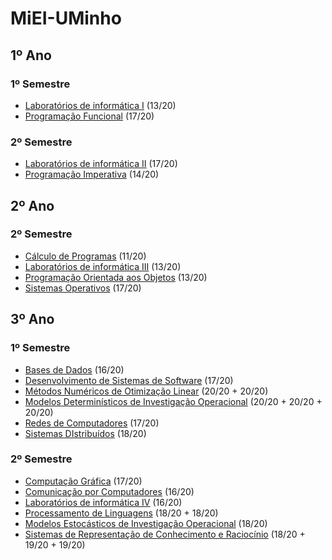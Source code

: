 # MiEI-UMinho

## 1º Ano
### 1º Semestre
- [Laboratórios de informática I](https://github.com/CarolinaSantejo/MiEI-UMinho/tree/main/1Ano/LI1) (13/20)
- [Programação Funcional](https://github.com/CarolinaSantejo/MiEI-UMinho/tree/main/1Ano/PF) (17/20)
### 2º Semestre
- [Laboratórios de informática II](https://github.com/CarolinaSantejo/MiEI-UMinho/tree/main/1Ano/LI2) (17/20)
- [Programação Imperativa](https://github.com/CarolinaSantejo/MiEI-UMinho/tree/main/1Ano/PI) (14/20)
## 2º Ano
### 2º Semestre
- [Cálculo de Programas](https://github.com/CarolinaSantejo/MiEI-UMinho/tree/main/2Ano/CP) (11/20)
- [Laboratórios de informática III](https://github.com/CarolinaSantejo/MiEI-UMinho/tree/main/2Ano/LI3) (13/20)
- [Programação Orientada aos Objetos](https://github.com/CarolinaSantejo/MiEI-UMinho/tree/main/2Ano/POO) (13/20)
- [Sistemas Operativos](https://github.com/CarolinaSantejo/MiEI-UMinho/tree/main/2Ano/SO) (17/20)

## 3º Ano
### 1º Semestre
- [Bases de Dados](https://github.com/CarolinaSantejo/MiEI-UMinho/tree/main/3Ano/BD) (16/20)
- [Desenvolvimento de Sistemas de Software](https://github.com/CarolinaSantejo/MiEI-UMinho/tree/main/3Ano/DSS) (17/20)
- [Métodos Numéricos de Otimização Linear](https://github.com/CarolinaSantejo/MiEI-UMinho/tree/main/3Ano/MNOL) (20/20 + 20/20)
- [Modelos Determinísticos de Investigação Operacional](https://github.com/CarolinaSantejo/MiEI-UMinho/tree/main/3Ano/MDIO) (20/20 + 20/20 + 20/20)
- [Redes de Computadores](https://github.com/CarolinaSantejo/MiEI-UMinho/tree/main/3Ano/RC) (17/20)
- [Sistemas DIstribuídos](https://github.com/CarolinaSantejo/MiEI-UMinho/tree/main/3Ano/SD) (18/20)
### 2º Semestre
- [Computação Gráfica](https://github.com/CarolinaSantejo/MiEI-UMinho/tree/main/3Ano/CG) (17/20)
- [Comunicação por Computadores](https://github.com/CarolinaSantejo/MiEI-UMinho/tree/main/3Ano/CC) (16/20)
- [Laboratórios de informática IV](https://github.com/CarolinaSantejo/MiEI-UMinho/tree/main/3Ano/LI4) (16/20)
- [Processamento de Linguagens](https://github.com/CarolinaSantejo/MiEI-UMinho/tree/main/3Ano/PL) (18/20 + 18/20)
- [Modelos Estocásticos de Investigação Operacional](https://github.com/CarolinaSantejo/MiEI-UMinho/tree/main/3Ano/MEIO) (18/20)
- [Sistemas de Representação de Conhecimento e Raciocínio](https://github.com/CarolinaSantejo/MiEI-UMinho/tree/main/3Ano/SRCR) (18/20 + 19/20 + 19/20)






